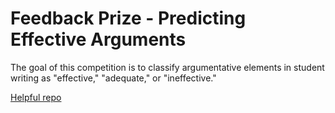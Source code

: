 # Feedback Prize - Predicting Effective Arguments

The goal of this competition is to classify argumentative elements in student writing as "effective," "adequate," or "ineffective."

[Helpful repo](https://github.com/Zumo09/Feedback-Prize)

